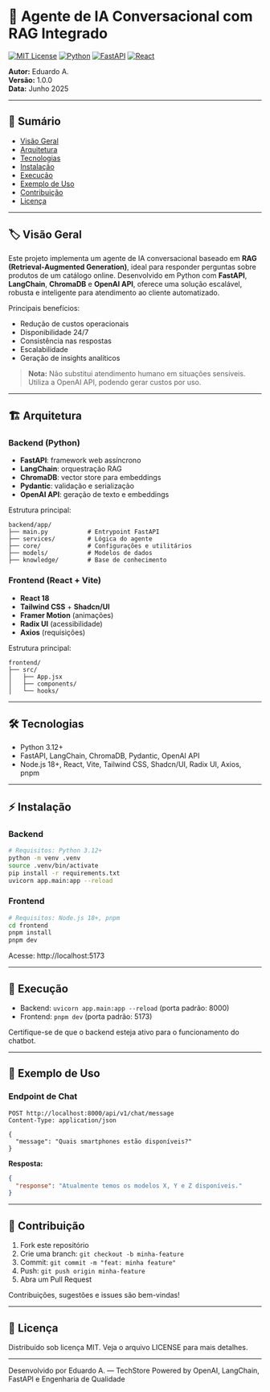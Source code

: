# 🧠 Agente de IA Conversacional com RAG Integrado

[![MIT License](https://img.shields.io/badge/license-MIT-blue.svg)](LICENSE)
[![Python](https://img.shields.io/badge/python-3.12%2B-blue)](https://www.python.org/)
[![FastAPI](https://img.shields.io/badge/fastapi-%3E%3D0.100-green)](https://fastapi.tiangolo.com/)
[![React](https://img.shields.io/badge/react-18-blue)](https://react.dev/)

**Autor:** Eduardo A.  
**Versão:** 1.0.0  
**Data:** Junho 2025

---

## 📑 Sumário
- [Visão Geral](#visão-geral)
- [Arquitetura](#arquitetura)
- [Tecnologias](#tecnologias)
- [Instalação](#instalação)
- [Execução](#execução)
- [Exemplo de Uso](#exemplo-de-uso)
- [Contribuição](#contribuição)
- [Licença](#licença)

---

## 🏷️ Visão Geral

Este projeto implementa um agente de IA conversacional baseado em **RAG (Retrieval-Augmented Generation)**, ideal para responder perguntas sobre produtos de um catálogo online. Desenvolvido em Python com **FastAPI**, **LangChain**, **ChromaDB** e **OpenAI API**, oferece uma solução escalável, robusta e inteligente para atendimento ao cliente automatizado.

Principais benefícios:
- Redução de custos operacionais
- Disponibilidade 24/7
- Consistência nas respostas
- Escalabilidade
- Geração de insights analíticos

> **Nota:** Não substitui atendimento humano em situações sensíveis. Utiliza a OpenAI API, podendo gerar custos por uso.

---

## 🏗️ Arquitetura

### Backend (Python)
- **FastAPI**: framework web assíncrono
- **LangChain**: orquestração RAG
- **ChromaDB**: vector store para embeddings
- **Pydantic**: validação e serialização
- **OpenAI API**: geração de texto e embeddings

Estrutura principal:
```
backend/app/
├── main.py           # Entrypoint FastAPI
├── services/         # Lógica do agente
├── core/             # Configurações e utilitários
├── models/           # Modelos de dados
├── knowledge/        # Base de conhecimento
```

### Frontend (React + Vite)
- **React 18**
- **Tailwind CSS** + **Shadcn/UI**
- **Framer Motion** (animações)
- **Radix UI** (acessibilidade)
- **Axios** (requisições)

Estrutura principal:
```
frontend/
├── src/
│   ├── App.jsx
│   ├── components/
│   └── hooks/
```

---

## 🛠️ Tecnologias
- Python 3.12+
- FastAPI, LangChain, ChromaDB, Pydantic, OpenAI API
- Node.js 18+, React, Vite, Tailwind CSS, Shadcn/UI, Radix UI, Axios, pnpm

---

## ⚡ Instalação

### Backend
```bash
# Requisitos: Python 3.12+
python -m venv .venv
source .venv/bin/activate
pip install -r requirements.txt
uvicorn app.main:app --reload
```

### Frontend
```bash
# Requisitos: Node.js 18+, pnpm
cd frontend
pnpm install
pnpm dev
```
Acesse: http://localhost:5173

---

## 🚀 Execução

- Backend: `uvicorn app.main:app --reload` (porta padrão: 8000)
- Frontend: `pnpm dev` (porta padrão: 5173)

Certifique-se de que o backend esteja ativo para o funcionamento do chatbot.

---

## 💬 Exemplo de Uso

### Endpoint de Chat
```
POST http://localhost:8000/api/v1/chat/message
Content-Type: application/json

{
  "message": "Quais smartphones estão disponíveis?"
}
```
**Resposta:**
```json
{
  "response": "Atualmente temos os modelos X, Y e Z disponíveis."
}
```

---

## 🤝 Contribuição

1. Fork este repositório
2. Crie uma branch: `git checkout -b minha-feature`
3. Commit: `git commit -m "feat: minha feature"`
4. Push: `git push origin minha-feature`
5. Abra um Pull Request

Contribuições, sugestões e issues são bem-vindas!

---

## 📄 Licença

Distribuído sob licença MIT. Veja o arquivo LICENSE para mais detalhes.

---

Desenvolvido por Eduardo A. — TechStore
Powered by OpenAI, LangChain, FastAPI e Engenharia de Qualidade

